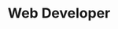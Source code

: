 ---
name: Riley Beata
title: Web Developer
order: 1
photo: assets/images/team-2.jpg
links:
  facebook: "#"
  twitter: "#"
  linkedin: "#"
  instagram: "#"
---